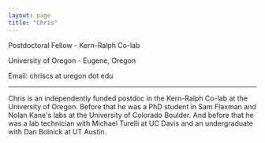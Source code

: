 ```yaml
---
layout: page
title: "Chris"
---
```


Postdoctoral Fellow - Kern-Ralph Co-lab

University of Oregon - Eugene, Oregon

Email: chriscs at uregon dot edu

---

Chris is an independently funded postdoc in the Kern-Ralph Co-lab at the University of Oregon.
Before that he was a PhD student in Sam Flaxman and Nolan Kane's labs at the University of Colorado Boulder.
And before that he was a lab technician with Michael Turelli at UC Davis and an undergraduate with Dan Bolnick at UT Austin.

